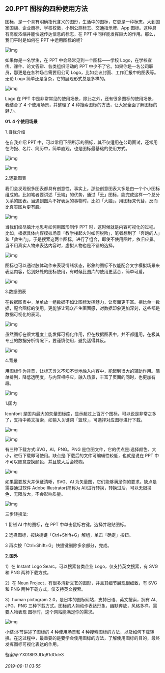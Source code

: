## 20.PPT 图标的四种使用方法
图标，是一个具有明确指代含义的图形，生活中的图标，它更是一种标志。大到国家国旗、企业商标、学校校徽，小到公厕标志、交通指示牌、App 图标。这种具有高度浓缩并能快速传达信息的标志，在 PPT 中同样能发挥巨大的作用。那么，我们平时是如何在 PPT 中运用图标的呢?


![img](https://pic1.zhimg.com/v2-6a6f9065a2dfbb13b7e0de8e3df1b036.webp)

如果你是一名学生，在 PPT 中会经常见到一个图标——学校 Logo，在学校宣传、课件、论文答辩、各类组织活动的 PPT 中少不了它。如果你是一名公司职员，那更是在各种场合需要用公司 Logo，比如会议封面、工作汇报中的图表等。无论 Logo 简单还是复杂，它的展现形式总是多样的。


  




![img](https://pic1.zhimg.com/v2-677af943187d74be568ac11477c2b055.webp)

Logo 在 PPT 中是非常常见的使用场景，除此之外，还有很多图标的使用场景，我结合了 4 个使用场景，并整理了 4 种搜索图标的方法，让大家全面了解图标的魅力。


**01. 4 个使用场景**


1.自我介绍


在自我介绍 PPT 中，可以常用下图所示的图标，其不仅适用在公司面试，还常用在海报、名片、简历中，简单直观，也是图标最基础的使用方式。  




![img](https://pic3.zhimg.com/v2-18cdb8b8ea1f6aeedb55d534c71947da.webp)

  



![img](https://pic2.zhimg.com/v2-eb55a92d8bf404574f7e8a8976785075.webp)

2.逻辑图表


我们会发现很多图表都具有创意性，事实上，那些创意图表大多是由一个个小图标组成的。比如笔者要讲述「云端」的优势，通过「云」图标，能完成这样一个总分关系的图表。当遇到图片不好表达的事物时，比如「大脑」，用图标来代替，反而比真实图片更有趣。  




![img](https://pic1.zhimg.com/v2-df8d0474de885f756ab94d54f8569316.webp)

当我们绞尽脑汁地思考如何用图形制作 PPT 时，这时候就是内容可视化的过程。 比如，根据具体内容模拟场景「教学楼起火时如何脱险」，笔者想到了「奔跑的人」和「救生门」，于是搜索这两个图标，进行了组合，即使不使用图片，依旧应景。当不用真实人物来表达内容时，虚拟人物也是不错的选择。


  



![img](https://pic4.zhimg.com/v2-3bc4c2d96c11d4e7072824338638fd0f.webp)

图标也可以通过肢体动作来表现情绪状态，形象的图标不仅能配合文字模拟场景来表达内容，恰到好处的图标使用，有时候比图片的使用更适合，简单可爱。


![img](https://pic3.zhimg.com/v2-7c57bec91b293c2d3461946add10d28f.webp)

3.数据图表


在数据图表中，单单放一组数据不如让图标发挥魅力，让页面更丰富。相比单一数据，配合图标的使用，更能够让观众产生画面感，对数据印象更加深刻，这些都是数据可视化的表现。  




![img](https://pic1.zhimg.com/v2-361683a56a246280dd62b23e7a2bc64c.webp)

虽然图标在很大程度上能发挥可视化作用，但在数据图表中，并不都适用，在极其专业的数据分析情况下，要谨慎使用，避免适得其反。


![img](https://pic4.zhimg.com/v2-460877520cea2215a85c65b5334ac8b6.webp)

4.背景 


用图标作为背景，让标志含义不知不觉地融入内容中，能起到很大的辅助作用。简单排列，降低透明度，与内容相呼应，融入场景，丰富了页面的同时，也更加有趣。


  



![img](https://pic3.zhimg.com/v2-84cfccbc8f9df06116d566d4f0a6ebfe.webp)

1.国内


Iconfont 是国内最大的矢量图标库，显示超过上百万个图标，可以说是非常之多了，支持中英文搜索，如输入关键词「篮球」，可选择对应图标进行下载。


![img](https://pic2.zhimg.com/v2-d659767545dfc526638b544a3ad1b03d.webp)

  



![img](https://pic1.zhimg.com/v2-493496648c9d648b1498b56105935235.webp)

有三种下载方式:SVG，AI，PNG。PNG 是位图文件，它的优点是:选择颜色、大小，进行下载即可使用。缺点是:下载后的文件可编辑性较低，也就是说在 PPT 中不可以随意变换颜色，并且放大后会模糊。


![img](https://pic4.zhimg.com/v2-d78b43c71b923b948ffae07d5c3b4cd4.webp)

如果需要放大并保证清晰，SVG、AI 为矢量图，它们能够满足你的要求。缺点是需要通过软件 Adobe Illustrator(简称为 AI)进行转换，转换过后，可以无限换色、无限放大，不会影响质量。


  



![img](https://pic1.zhimg.com/v2-c7698f193af85625f68d6e0adcb90d2d.webp)

三步转换法:


1 复制 AI 中的图标，在 PPT 中单击鼠标右键，选择并粘贴图标。 


2 选择图标，按快捷键「Ctrl+Shift+G」解组，单击「确定」按钮。


3 再次按「Ctrl+Shift+G」快捷键删除多余部分，完成。


  



**2.国外**  

1）在 Instant Logo Searc，可以搜索各类企业 Logo，仅支持英文搜索，有 SVG 和 PNG 两种下载方式。


  

  

2）在 Noun Project，有很多清新文艺的图形，并且其细节展现很细致，有 SVG 和 PNG 两种下载方式，仅支持英文搜索。


3）human pictogram 2.0，是日本的图标网站，支持日语、英文搜索，拥有 AI、JPG、PNG 三种下载方式。图标的人物动作表达形象，幽默奔放，风格多样。需要人物表现 图标时，这个网站能满足你的需求。


  



![img](https://pic3.zhimg.com/v2-a3bcb0ad2d8c701ba13d45d14f64a8c1.webp)

  




小结:本节讲述了图标的 4 种使用场景和 4 种搜索图标的方法，以及如何下载转换。在这过程中，最重要的是要学会使用图标的方法，了解使用图标的目的，最终发挥图标可视化表达的作用。


  



备案号:YX018R3JDq81dOde3


###### 2019-09-11 03:55
